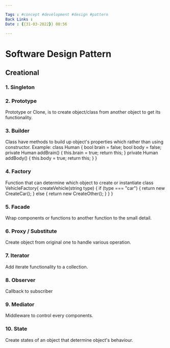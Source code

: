 ```yaml
---

Tags : #concept #development #design #pattern
Back Links :
Date : {{31-03-2022}} 08:56

---
```


# Software Design Pattern
## Creational
### 1. Singleton
### 2. Prototype
Prototype or Clone, is to create object/class from another object to get its functionality.
### 3. Builder
Class have methods to build up object's properties which rather than using constructor.
	Example:
	class Human {
		bool brain = false;
		bool body = false;
		private Human addBrain() {
			this.brain = true;
			return this;
		}
		private Human addBody() {
			this.body = true;
			return this;
		}
	}
### 4. Factory
Function that can determine which object to create or instantiate
class VehicleFactory{
	createVehicle(string type) {
		if (type === "car") {
			return new CreateCar();
		} else {
			return new CreateOther();
		}
	}
}
### 5. Facade
Wrap components or functions to another function to the small detail.

### 6. Proxy / Substitute
Create object from original one to handle various operation.

### 7. Iterator
Add iterate functionality to a collection.

### 8. Observer
Callback to subscriber

### 9. Mediator
Middleware to control every components.

### 10. State
Create states of an object that determine object's behaviour.